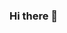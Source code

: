 ### Hi there 👋

<!--
**Teterrion/Teterrion** is a ✨ _special_ ✨ repository because its `README.md` (this file) appears on your GitHub profile.

Here are some ideas to get you started:

- 🔭 I’m currently working on basic coding
- 🌱 I’m currently learning CCNA
- 👯 I’m looking to collaborate on bug hunting and automation
- 🤔 I’m looking for help with literally everything
- 💬 Ask me about CompTIA Sec+ stuff
- 📫 How to reach me: kobhtete@gmail.com
- 😄 Pronouns: He/Him
- ⚡ Fun fact: I'm actually an excellent cook
-->
